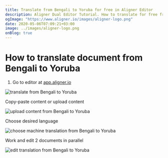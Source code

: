 ```yaml
---
title: Translate from Bengali to Yoruba for free in Aligner Editor
description: Aligner Dual Editor Tutorial. How to translate for free from Bengali to Yoruba. Aligner is multilingual document management platform. 
ogImage: "https://www.aligner.io/images/aligner-logo.png"
date: 2020-05-06T07:09:21+03:00
image: ../images/aligner-logo.png
onBlog: true
---
```


# How to translate document from Bengali to Yoruba

1. Go to editor at [app.aligner.io](https://app.aligner.io "Aligner App web page")

![translate from Bengali to Yoruba](../aligner-blank-editor.png "translate from Bengali to Yoruba")

Copy-paste content or upload content

![upload content from Bengali to Yoruba](../aligner-uploaded-document.png "upload content from Bengali to Yoruba")

Choose desired language

![choose machine translation from Bengali to Yoruba](../aligner-language-dropdown.png "choose machine translation from Bengali to Yoruba")

Work and edit 2 documents in parallel

![edit translation from Bengali to Yoruba](../aligner-double-sitded-editor.png "edit translation from Bengali to Yoruba")

